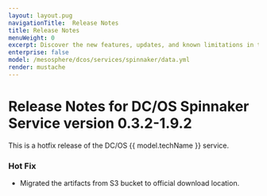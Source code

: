```yaml
---
layout: layout.pug
navigationTitle:  Release Notes
title: Release Notes
menuWeight: 0
excerpt: Discover the new features, updates, and known limitations in this release of the DC/OS Spinnaker Service
enterprise: false
model: /mesosphere/dcos/services/spinnaker/data.yml
render: mustache
---
```


# Release Notes for DC/OS Spinnaker Service version 0.3.2-1.9.2

This is a hotfix release of the DC/OS {{ model.techName }} service.

### Hot Fix

- Migrated the artifacts from S3 bucket to official download location.